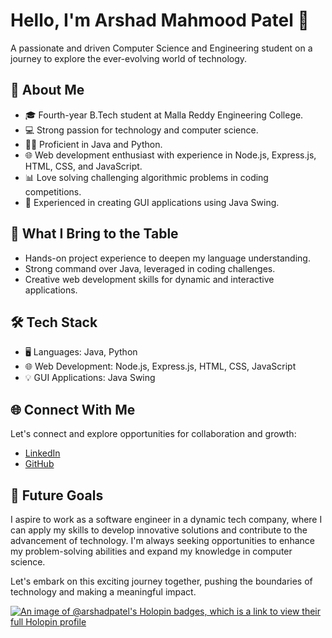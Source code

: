 # Hello, I'm Arshad Mahmood Patel 👋

A passionate and driven Computer Science and Engineering student on a journey to explore the ever-evolving world of technology.

## 🚀 About Me

- 🎓 Fourth-year B.Tech student at Malla Reddy Engineering College.
- 💻 Strong passion for technology and computer science.
- 👨‍💻 Proficient in Java and Python.
- 🌐 Web development enthusiast with experience in Node.js, Express.js, HTML, CSS, and JavaScript.
- 📊 Love solving challenging algorithmic problems in coding competitions.
- 🤖 Experienced in creating GUI applications using Java Swing.

## 🌟 What I Bring to the Table

- Hands-on project experience to deepen my language understanding.
- Strong command over Java, leveraged in coding challenges.
- Creative web development skills for dynamic and interactive applications.

## 🛠️ Tech Stack

- 🖥️ Languages: Java, Python
- 🌐 Web Development: Node.js, Express.js, HTML, CSS, JavaScript
- 💡 GUI Applications: Java Swing

## 🌐 Connect With Me

Let's connect and explore opportunities for collaboration and growth:

- [LinkedIn](https://www.linkedin.com/in/arshad-patel/)
- [GitHub](https://github.com/arshadpatel)

## 🚀 Future Goals

I aspire to work as a software engineer in a dynamic tech company, where I can apply my skills to develop innovative solutions and contribute to the advancement of technology. I'm always seeking opportunities to enhance my problem-solving abilities and expand my knowledge in computer science.

Let's embark on this exciting journey together, pushing the boundaries of technology and making a meaningful impact.


[![An image of @arshadpatel's Holopin badges, which is a link to view their full Holopin profile](https://holopin.me/arshadpatel)](https://holopin.io/@arshadpatel)
